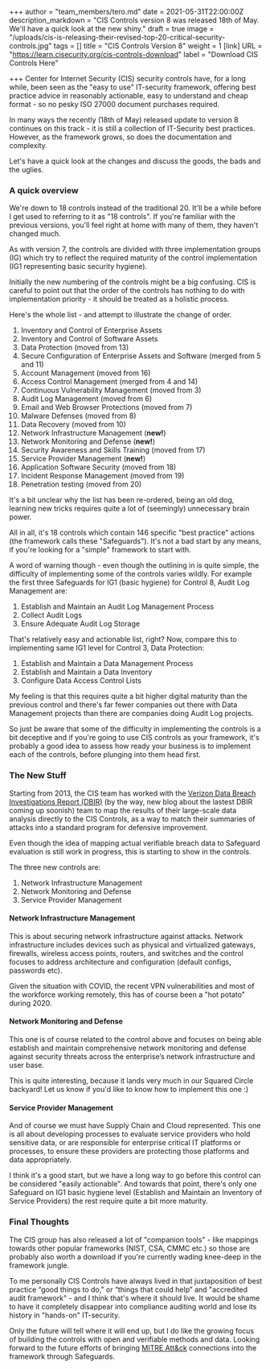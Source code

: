 +++
author = "team_members/tero.md"
date = 2021-05-31T22:00:00Z
description_markdown = "CIS Controls version 8 was released 18th of May. We'll have a quick look at the new shiny."
draft = true
image = "/uploads/cis-is-releasing-their-revised-top-20-critical-security-controls.jpg"
tags = []
title = "CIS Controls Version 8"
weight = 1
[link]
URL = "https://learn.cisecurity.org/cis-controls-download"
label = "Download CIS Controls Here"

+++
Center for Internet Security (CIS) security controls have, for a long while, been seen as the "easy to use" IT-security framework, offering best practice advice in reasonably actionable, easy to understand and cheap format - so no pesky ISO 27000 document purchases required.

In many ways the recently (18th of May) released update to version 8 continues on this track - it is still a collection of IT-Security best practices. However, as the framework grows, so does the documentation and complexity.

Let's  have a quick look at the changes and discuss the goods, the bads and the uglies.

### A quick overview

We're down to 18 controls instead of the traditional 20. It'll be a while before I get used to referring to it as "18 controls".  If you're familiar with the previous versions, you'll feel right at home with many of them, they haven't changed much.

As with version 7, the controls are divided with three implementation groups (IG) which try to reflect the required maturity of the control implementation (IG1 representing basic security hygiene). 

Initially the new numbering of the controls might be a big confusing. CIS is careful to point out that the order of the controls has nothing to do with implementation priority - it should be treated as a holistic process. 

Here's the whole list - and attempt to illustrate the change of order.

 1. Inventory and Control of Enterprise Assets
 2. Inventory and Control of Software Assets
 3. Data Protection (moved from 13)
 4. Secure Configuration of Enterprise Assets and Software (merged from 5 and 11)
 5. Account Management (moved from 16)
 6. Access Control Management (merged from 4 and 14)
 7. Continuous Vulnerability Management (moved from 3)
 8. Audit Log Management (moved from 6)
 9. Email and Web Browser Protections (moved from 7)
10. Malware Defenses (moved from 8)
11. Data Recovery (moved from 10)
12. Network Infrastructure Management (**new!**)
13. Network Monitoring and Defense (**new!**)
14. Security Awareness and Skills Training (moved from 17)
15. Service Provider Management (**new!**)
16. Application Software Security (moved from 18)
17. Incident Response Management (moved from 19)
18. Penetration testing (moved from 20)

It's a bit unclear why the list has been re-ordered, being an old dog, learning new tricks requires quite a lot of (seemingly) unnecessary brain power.

All in all, it's 18 controls which contain 146 specific "best practice" actions (the framework calls these "Safeguards"). It's not a bad start by any means, if you're looking for a "simple" framework to start with.

A word of warning though - even though the outlining in is quite simple, the difficulty of implementing some of the controls varies wildly. For example the first three Safeguards for IG1 (basic hygiene) for Control 8, Audit Log Management are:

1. Establish and Maintain an Audit Log Management Process
2. Collect Audit Logs
3. Ensure Adequate Audit Log Storage

That's relatively easy and actionable list, right?  Now, compare this to implementing same IG1 level for Control 3, Data Protection:

1. Establish and Maintain a Data Management Process
2. Establish and Maintain a Data Inventory
3. Configure Data Access Control Lists

My feeling is that this requires quite a bit higher digital maturity than the previous control and there's far fewer companies out there with Data Management projects than there are companies doing Audit Log projects.

So just be aware that some of the difficulty in implementing the controls is a bit deceptive and if you're going to use CIS controls as your framework, it's probably a good idea to assess how ready your business is to implement each of the controls, before plunging into them head first.

### The New Stuff

Starting from 2013, the CIS team has worked with the [Verizon Data Breach Investigations Report (DBIR)](https://www.verizon.com/business/resources/reports/dbir/) (by the way, new blog about the lastest DBIR coming up soonish) team to map the results of their large-scale data analysis directly to the CIS Controls, as a way to match their summaries of attacks into a standard program for defensive improvement.

Even though the idea of mapping actual verifiable breach data to Safeguard evaluation is still work in progress, this is starting to show in the controls. 

The three new controls are: 

1. Network Infrastructure Management
2. Network Monitoring and Defense 
3. Service Provider Management 

#### Network Infrastructure Management

This is about securing network infrastructure against attacks. Network infrastructure includes devices such as physical and virtualized gateways, firewalls, wireless access points, routers, and switches and the control focuses to address architecture and configuration (default configs, passwords etc). 

Given the situation with COVID, the recent VPN vulnerabilities and most of the workforce working remotely, this has of course been a "hot potato" during 2020.

#### Network Monitoring and Defense

This one is of course related to the control above and focuses on being able establish and maintain comprehensive network monitoring and defense against security threats across the enterprise’s network infrastructure and user base. 

This is quite interesting, because it lands very much in our Squared Circle backyard! Let us know if you'd like to know how to implement this one :)

#### Service Provider Management

And of course we must have Supply Chain and Cloud represented. This one is all about developing processes to evaluate service providers who hold sensitive data, or are responsible for enterprise critical IT platforms or processes, to ensure these providers are protecting those platforms and data appropriately.

I think it's a good start, but we have a long way to go before this control can be considered "easily actionable".  And towards that point, there's only one Safeguard on IG1 basic hygiene level (Establish and Maintain an Inventory of Service Providers) the rest require quite a bit more maturity.

### Final Thoughts

The CIS group has also released a lot of "companion tools" - like mappings towards other popular frameworks (NIST, CSA, CMMC etc.) so those are probably also worth a download if you're currently wading knee-deep in the framework jungle.

To me personally CIS Controls have always lived in that juxtaposition of best practice “good things to do,” or “things that could help” and "accredited audit framework" - and I think that's where it should live. It would be shame to have it completely disappear into compliance auditing world and lose its history in "hands-on" IT-security.

Only the future will tell where it will end up, but I do like the growing focus of building the controls with open and verifiable methods and data. Looking forward to the future efforts of bringing [MITRE Att&ck](https://attack.mitre.org/) connections into the framework through Safeguards.